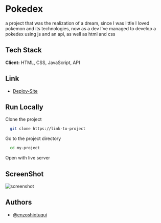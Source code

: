  # Pokedex
 
a project that was the realization of a dream, since I was little I loved pokemon and its technologies, now as a dev I've managed to develop a pokedex using js and an api, as well as html and css

## Tech Stack

**Client:** HTML, CSS, JavaScript, API

## Link

- [Deploy-Site](https://epokedex.netlify.app)

## Run Locally

Clone the project

```bash
  git clone https://link-to-project
```

Go to the project directory

```bash
  cd my-project
```

Open with live server


## ScreenShot
![screenshot](print.png)

## Authors

- [@enzoshiotuqui](https://github.com/EnzoShiotuqui)
